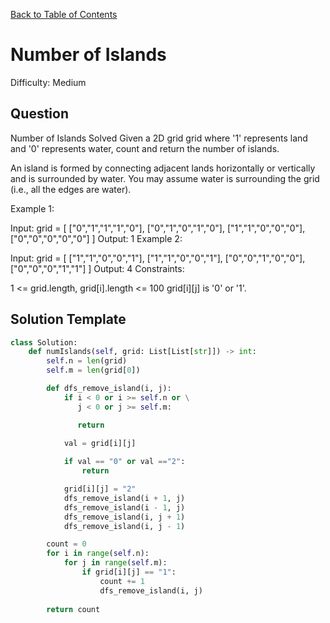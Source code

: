 [Back to Table of Contents](../../README.md)

# Number of Islands
Difficulty: Medium

## Question
Number of Islands
Solved 
Given a 2D grid grid where '1' represents land and '0' represents water, count and return the number of islands.

An island is formed by connecting adjacent lands horizontally or vertically and is surrounded by water. You may assume water is surrounding the grid (i.e., all the edges are water).

Example 1:

Input: grid = [
    ["0","1","1","1","0"],
    ["0","1","0","1","0"],
    ["1","1","0","0","0"],
    ["0","0","0","0","0"]
  ]
Output: 1
Example 2:

Input: grid = [
    ["1","1","0","0","1"],
    ["1","1","0","0","1"],
    ["0","0","1","0","0"],
    ["0","0","0","1","1"]
  ]
Output: 4
Constraints:

1 <= grid.length, grid[i].length <= 100
grid[i][j] is '0' or '1'.

## Solution Template
```python
class Solution:
    def numIslands(self, grid: List[List[str]]) -> int:
        self.n = len(grid)
        self.m = len(grid[0])

        def dfs_remove_island(i, j):
            if i < 0 or i >= self.n or \
               j < 0 or j >= self.m:

               return
            
            val = grid[i][j]

            if val == "0" or val =="2":
                return 

            grid[i][j] = "2"
            dfs_remove_island(i + 1, j)
            dfs_remove_island(i - 1, j)
            dfs_remove_island(i, j + 1)
            dfs_remove_island(i, j - 1)

        count = 0
        for i in range(self.n):
            for j in range(self.m):
                if grid[i][j] == "1":
                    count += 1
                    dfs_remove_island(i, j)
        
        return count
        
```
